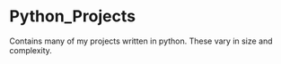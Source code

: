 # Python_Projects
Contains many of my projects written in python. These vary in size and complexity.
